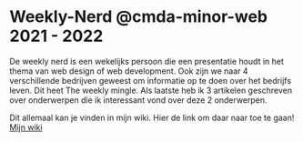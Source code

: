 # Weekly-Nerd @cmda-minor-web 2021 - 2022

De weekly nerd is een wekelijks persoon die een presentatie houdt in het thema van web design of web development. Ook zijn we naar 4 verschillende bedrijven geweest om informatie op te doen over het bedrijfs leven. Dit heet The weekly mingle. Als laatste heb ik 3 artikelen geschreven over onderwerpen die ik interessant vond over deze 2 onderwerpen. 

Dit allemaal kan je vinden in mijn wiki. Hier de link om daar naar toe te gaan! [Mijn wiki](../../wiki)

